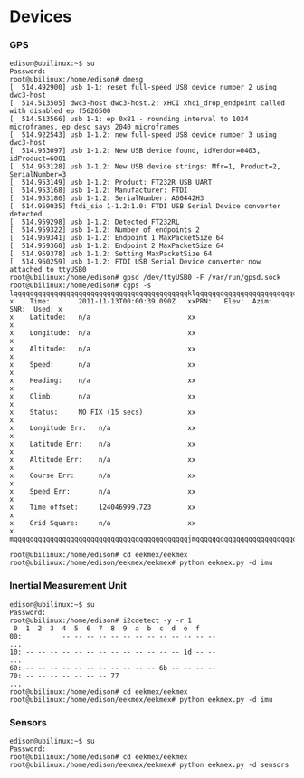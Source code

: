 Devices
==

### GPS

    edison@ubilinux:~$ su
    Password: 
    root@ubilinux:/home/edison# dmesg
    [  514.492900] usb 1-1: reset full-speed USB device number 2 using dwc3-host
    [  514.513505] dwc3-host dwc3-host.2: xHCI xhci_drop_endpoint called with disabled ep f5626500
    [  514.513566] usb 1-1: ep 0x81 - rounding interval to 1024 microframes, ep desc says 2040 microframes
    [  514.922543] usb 1-1.2: new full-speed USB device number 3 using dwc3-host
    [  514.953097] usb 1-1.2: New USB device found, idVendor=0403, idProduct=6001
    [  514.953128] usb 1-1.2: New USB device strings: Mfr=1, Product=2, SerialNumber=3
    [  514.953149] usb 1-1.2: Product: FT232R USB UART
    [  514.953168] usb 1-1.2: Manufacturer: FTDI
    [  514.953186] usb 1-1.2: SerialNumber: A60442H3
    [  514.959035] ftdi_sio 1-1.2:1.0: FTDI USB Serial Device converter detected
    [  514.959298] usb 1-1.2: Detected FT232RL
    [  514.959322] usb 1-1.2: Number of endpoints 2
    [  514.959341] usb 1-1.2: Endpoint 1 MaxPacketSize 64
    [  514.959360] usb 1-1.2: Endpoint 2 MaxPacketSize 64
    [  514.959378] usb 1-1.2: Setting MaxPacketSize 64
    [  514.960259] usb 1-1.2: FTDI USB Serial Device converter now attached to ttyUSB0
    root@ubilinux:/home/edison# gpsd /dev/ttyUSB0 -F /var/run/gpsd.sock
    root@ubilinux:/home/edison# cgps -s
    lqqqqqqqqqqqqqqqqqqqqqqqqqqqqqqqqqqqqqqqqqqqklqqqqqqqqqqqqqqqqqqqqqqqqqqqqqqqqqk
    x    Time:       2011-11-13T00:00:39.090Z   xxPRN:   Elev:  Azim:  SNR:  Used: x
    x    Latitude:   n/a                        xx                                 x
    x    Longitude:  n/a                        xx                                 x
    x    Altitude:   n/a                        xx                                 x
    x    Speed:      n/a                        xx                                 x
    x    Heading:    n/a                        xx                                 x
    x    Climb:      n/a                        xx                                 x
    x    Status:     NO FIX (15 secs)           xx                                 x
    x    Longitude Err:   n/a                   xx                                 x
    x    Latitude Err:    n/a                   xx                                 x
    x    Altitude Err:    n/a                   xx                                 x
    x    Course Err:      n/a                   xx                                 x
    x    Speed Err:       n/a                   xx                                 x
    x    Time offset:     124046999.723         xx                                 x
    x    Grid Square:     n/a                   xx                                 x
    mqqqqqqqqqqqqqqqqqqqqqqqqqqqqqqqqqqqqqqqqqqqjmqqqqqqqqqqqqqqqqqqqqqqqqqqqqqqqqqj

    root@ubilinux:/home/edison# cd eekmex/eekmex
    root@ubilinux:/home/edison/eekmex/eekmex# python eekmex.py -d imu
    
### Inertial Measurement Unit

    edison@ubilinux:~$ su
    Password: 
    root@ubilinux:/home/edison# i2cdetect -y -r 1
     0  1  2  3  4  5  6  7  8  9  a  b  c  d  e  f
    00:          -- -- -- -- -- -- -- -- -- -- -- -- -- 
    ...
    10: -- -- -- -- -- -- -- -- -- -- -- -- -- 1d -- -- 
    ...
    60: -- -- -- -- -- -- -- -- -- -- -- 6b -- -- -- -- 
    70: -- -- -- -- -- -- -- 77
    ...
    root@ubilinux:/home/edison# cd eekmex/eekmex
    root@ubilinux:/home/edison/eekmex/eekmex# python eekmex.py -d imu

### Sensors

    edison@ubilinux:~$ su
    Password: 
    root@ubilinux:/home/edison# cd eekmex/eekmex
    root@ubilinux:/home/edison/eekmex/eekmex# python eekmex.py -d sensors
